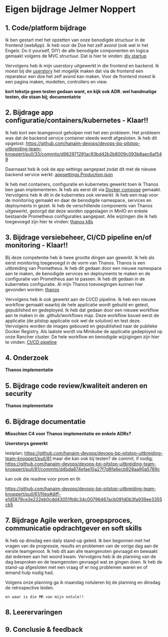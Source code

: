 # Eigen bijdrage Jelmer Noppert


## 1. Code/platform bijdrage

Ik ben gestart met het opzetten van onze benodigde structuur in de frontend (webApp).
Ik heb voor de Doe het zelf avond (ook wel in het Engels: Do it yourself, DIY) de alle benodigde componenten en logica gemaakt volgens de MVC structuur.
Dat is hier te vinden: [diy startup](https://github.com/hanaim-devops/devops-bp-pitstop-uitbreiding-team-knoppert/pull/31)

Vervolgens heb ik mijn userstory uitgewerkt in die frontend en backend. Ik moest bij die [userstory](https://github.com/orgs/hanaim-devops/projects/31/views/1?pane=issue&itemId=83412406&issue=hanaim-devops%7Cdevops-bp-pitstop-uitbreiding-team-knoppert%7C1)
het mogelijk maken dat via de frontend een reparateur een doe het zelf avond kan maken. Voor de frontend moest ik een pagina maken, modellen, controllers en view.

**kort tekstje geen testen gedaan want, en kijk ook ADR. 
wel handmatige testen, die staan bij; documentatrie**

## 2. Bijdrage app configuratie/containers/kubernetes - Klaar!!

Ik heb kort een teamgenoot geholpen met het een probleem. Het probleem was dat de backend service container steeds werdt afgesloten. Ik heb dit opgelost: https://github.com/hanaim-devops/devops-bp-pitstop-uitbreiding-team-knoppert/pull/33/commits/d962971291ac93bd42b2b8009c093b8aec6af549

Daarnaast heb ik ook de app settings aangepast zodat dit met de nieuwe backend service werkt: [appsettings.Production.json](https://github.com/hanaim-devops/devops-bp-pitstop-uitbreiding-team-knoppert/pull/31/files#diff-324e1a9f613e28efa076b2f5094ff8cd2dab1e38f03301bf6d975588764b8b8c)

Ik heb met containers, configuratie en kubernetes gewerkt toen ik Thanos ben gaan implementeren. Ik heb als eerst dit via [Docker compose](https://github.com/hanaim-devops/devops-bp-pitstop-uitbreiding-team-knoppert/pull/61/commits/bd9d0f5e6945803710915ade2db287d2fe7cd04c) gemaakt. 
Vervolgens heb ik dit in de kubernetes ook verwerkt. 
Ik heb een map voor de monitoring gemaakt en daar de benodigde namespace, services en deployments in gezet.  Ik heb de verschillende components van Thanos uitgewerkt, gezorgd dat deze worden opgeslagen in MinIO en enkele bestaande Prometheus configuraties aangepast.
Alle wijzingen die ik heb toegevoegd zijn hier te vinden: [thanos k8s](https://github.com/hanaim-devops/devops-bp-pitstop-uitbreiding-team-knoppert/pull/61)

## 3. Bijdrage versiebeheer, CI/CD pipeline en/of monitoring - Klaar!!

Bij deze competentie heb ik twee grootte dingen aan gewerkt. Ik heb als eerst monitoring toegevoegd in de vorm van Thanos. 
Thanos is een uitbreiding van Prometheus.
Ik heb dit gedaan door een nieuwe namespace aan te maken, de benodigde services en deployments te maken en de configuratie van Prometheus aan te passen.
Ik heb dit gedaan in de kubernetes configuratie. Al mijn Thanos toevoegingen kunnen hier gevonden worden: [thanos](https://github.com/hanaim-devops/devops-bp-pitstop-uitbreiding-team-knoppert/pull/61)

Vervolgens heb ik ook gewerkt aan de CI/CD pipeline. Ik heb een nieuwe workflow gemaakt waarbij de hele applicatie wordt gebuild en getest, gepublished en gedeployed. Ik heb dat gedaan door een nieuwe workflow aan te maken in de .github/workflows map. Deze workflow bouwt eerst de applicatie (de pitstop applicatie ook wel de solution) en test deze. Vervolgens worden de images gebouwd en gepublished naar de publieke Docker Registry. 
Als laatste wordt via Minikube de applicatie gedeployed op onze Rancher cluster. De hele workflow en benodigde wijzigingen zijn hier te vinden: [CI/CD pipeline](https://github.com/hanaim-devops/devops-bp-pitstop-uitbreiding-team-knoppert/pull/39/files)

## 4. Onderzoek

**Thanos implementatie**

## 5. Bijdrage code review/kwaliteit anderen en security

**Thanos implementatie**

## 6. Bijdrage documentatie

**Misschien C4 voor Thanos implementatie en enkele ADRs?**

**Userstorys gewerkt**

testplan; https://github.com/hanaim-devops/devops-bp-pitstop-uitbreiding-team-knoppert/pull/81
maar die kan ook bij testen? 
de commit, if nodig;
https://github.com/hanaim-devops/devops-bp-pitstop-uitbreiding-team-knoppert/pull/81/commits/d4bda874efae10a27f7d8fa6ecb928aa90a5789c

kan ook die readme voor prom en th

https://github.com/hanaim-devops/devops-bp-pitstop-uitbreiding-team-knoppert/pull/61/files#diff-e1d5879ce3e222eb0cdd43051fb8c34c00796467acb091d0b3fa939ee3355cb5

## 7. Bijdrage Agile werken, groepsproces, communicatie opdrachtgever en soft skills

Ik heb op dinsdag een daily stand-up geleid. Ik ben begonnen met het vragen van de progressie, results en problemen van de vorige dag aan de eerste teamgenoot. Ik heb dit aan alle teamgenoten gevraagd en bewaakt dat iedereen aan het woord kwam. Vervolgens heb ik de planning van de dag besproken en de teamgenoten gevraagd wat ze gingen doen. Ik heb de stand-up afgesloten met een vraag of er nog problemen waren en of iemand hulp nodig had.

Volgens onze planning ga ik maandag notuleren bij de planning en dinsdag de retrospective leiden. 

    en waar is die MR van mijn notule!!

## 8. Leerervaringen



## 9. Conclusie & feedback

